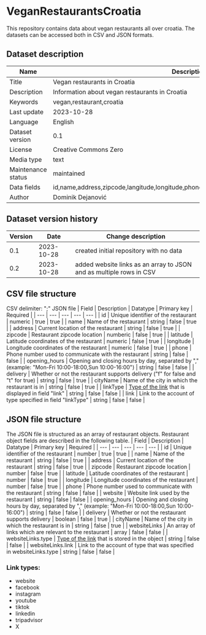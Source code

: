# VeganRestaurantsCroatia
This repository contains data about vegan restaurants all over croatia. The datasets can be accessed both in CSV and JSON formats.

## Dataset description
| Name  | Description |
| --- | --- |
| Title  | Vegan restaurants in Croatia  |
| Description | Information about vegan restaurants in Croatia |
| Keywords | vegan,restaurant,croatia |
| Last update | 2023-10-28 |
| Language | English |
| Dataset version | 0.1 |
| License | Creative Commons Zero |
| Media type | text |
| Maintenance status | maintained |
| Data fields | id,name,address,zipcode,langitude,longitude,phone,website,opening_hours,delivery,cityName |
| Author | Dominik Dejanović |

## Dataset version history
| Version | Date | Change description |
| --- | --- | --- |
| 0.1 | 2023-10-28 | created initial repository with no data |
| 0.2 | 2023-10-28 | added website links as an array to JSON and as multiple rows in CSV |

## CSV file structure
CSV delimiter: ";"
JSON file
| Field | Description | Datatype | Primary key | Required |
| --- | --- | --- | --- | --- |
| id | Unique identifier of the restaurant | numeric | true | true |
| name | Name of the restaurant | string | false | true |
| address | Current location of the restaurant | string | false | true |
| zipcode | Restaurant zipcode location | numberic | false | true |
| latitude | Latitude coordinates of the restaurant | numeric | false | true |
| longitude | Longitude coordinates of the restaurant | numeric | false | true |
| phone | Phone number used to communicate with the restaurant | string | false | false |
| opening_hours | Opening and closing hours by day, separated by "," (example: "Mon-Fri 10:00-18:00,Sun 10:00-16:00") | string | false | false |
| delivery | Whether or not the restaurant supports delivery ("f" for false and "t" for true) | string | false | true |
| cityName | Name of the city in which the restaurant is in | string | false | true |
| linkType | [Type of the link](#link-types) that is displayed in field "link" | string | false | false |
| link | Link to the account of type specified in field "linkType" | string | false | false |

## JSON file structure
The JSON file is structured as an array of restaurant objects. Restaurant object fields are described in the following table.
| Field | Description | Datatype | Primary key | Required |
| --- | --- | --- | --- | --- |
| id | Unique identifier of the restaurant | number | true | true |
| name | Name of the restaurant | string | false | true |
| address | Current location of the restaurant | string | false | true |
| zipcode | Restaurant zipcode location | number | false | true |
| latitude | Latitude coordinates of the restaurant | number | false | true |
| longitude | Longitude coordinates of the restaurant | number | false | true |
| phone | Phone number used to communicate with the restaurant | string | false | false |
| website | Website link used by the restaurant | string | false | false |
| opening_hours | Opening and closing hours by day, separated by "," (example: "Mon-Fri 10:00-18:00,Sun 10:00-16:00") | string | false | false |
| delivery | Whether or not the restaurant supports delivery | boolean | false | true |
| cityName | Name of the city in which the restaurant is in | string | false | true |
| websiteLinks | An array of links which are relevant to the restaurant | array | false | false |
| websiteLinks.type | [Type of the link](#link-types) that is stored in the object | string | false | false |
| websiteLinks.link | Link to the account of type that was specified in websiteLinks.type | string | false | false |

### Link types:
- website
- facebook
- instagram
- youtube
- tiktok
- linkedin
- tripadvisor
- X
